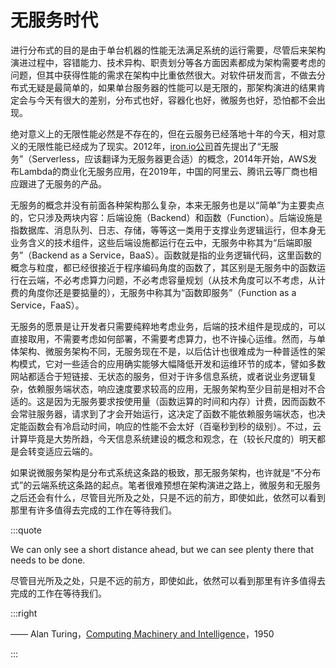 # 无服务时代

进行分布式的目的是由于单台机器的性能无法满足系统的运行需要，尽管后来架构演进过程中，容错能力、技术异构、职责划分等各方面因素都成为架构需要考虑的问题，但其中获得性能的需求在架构中比重依然很大。对软件研发而言，不做去分布式无疑是最简单的，如果单台服务器的性能可以是无限的，那架构演进的结果肯定会与今天有很大的差别，分布式也好，容器化也好，微服务也好，恐怕都不会出现。

绝对意义上的无限性能必然是不存在的，但在云服务已经落地十年的今天，相对意义的无限性能已经成为了现实。2012年，[iron.io公司](https://www.iron.io/)首先提出了“无服务”（Serverless，应该翻译为无服务器更合适）的概念，2014年开始，AWS发布Lambda的商业化无服务应用，在2019年，中国的阿里云、腾讯云等厂商也相应跟进了无服务的产品。

无服务的概念并没有前面各种架构那么复杂，本来无服务也是以“简单”为主要卖点的，它只涉及两块内容：后端设施（Backend）和函数（Function）。后端设施是指数据库、消息队列、日志、存储，等等这一类用于支撑业务逻辑运行，但本身无业务含义的技术组件，这些后端设施都运行在云中，无服务中称其为“后端即服务”（Backend as a Service，BaaS）。函数就是指的业务逻辑代码，这里函数的概念与粒度，都已经很接近于程序编码角度的函数了，其区别是无服务中的函数运行在云端，不必考虑算力问题，不必考虑容量规划（从技术角度可以不考虑，从计费的角度你还是要掂量的），无服务中称其为“函数即服务”（Function as a Service，FaaS）。

无服务的愿景是让开发者只需要纯粹地考虑业务，后端的技术组件是现成的，可以直接取用，不需要考虑如何部署，不需要考虑算力，也不许操心运维。然而，与单体架构、微服务架构不同，无服务现在不是，以后估计也很难成为一种普适性的架构模式，它对一些适合的应用确实能够大幅降低开发和运维环节的成本，譬如多数网站都适合于短链接、无状态的服务，但对于许多信息系统，或者说业务逻辑复杂，依赖服务端状态，响应速度要求较高的应用，无服务架构至少目前是相对不合适的。这是因为无服务要求按使用量（函数运算的时间和内存）计费，因而函数不会常驻服务器，请求到了才会开始运行，这决定了函数不能依赖服务端状态，也决定能函数会有冷启动时间，响应的性能不会太好（百毫秒到秒的级别）。不过，云计算毕竟是大势所趋，今天信息系统建设的概念和观念，在（较长尺度的）明天都是会转变适应云端的。

如果说微服务架构是分布式系统这条路的极致，那无服务架构，也许就是“不分布式”的云端系统这条路的起点。笔者很难预想在架构演进之路上，微服务和无服务之后还会有什么，尽管目光所及之处，只是不远的前方，即使如此，依然可以看到那里有许多值得去完成的工作在等待我们。

:::quote 

We can only see a short distance ahead, but we can see plenty there that needs to be done.

尽管目光所及之处，只是不远的前方，即使如此，依然可以看到那里有许多值得去完成的工作在等待我们。

:::right

—— Alan Turing，[Computing Machinery and Intelligence](https://en.wikipedia.org/wiki/Computing_Machinery_and_Intelligence)，1950

:::

